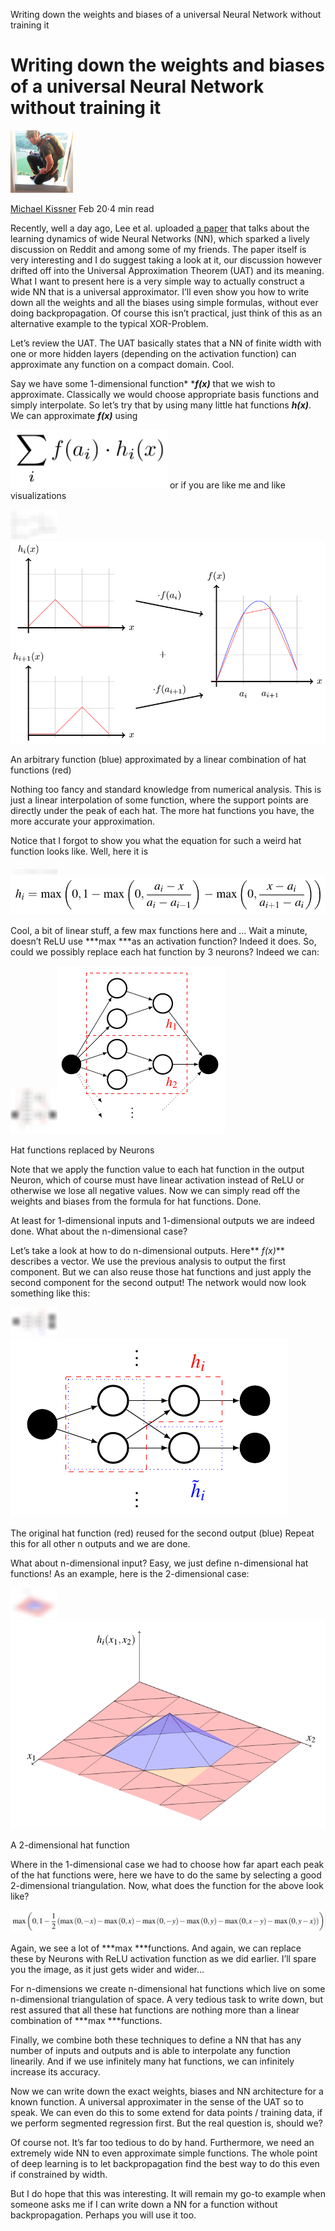 Writing down the weights and biases of a universal Neural Network without training it

# Writing down the weights and biases of a universal Neural Network without training it

[![1*ApfUu8Lq8-3kLbmXS_Wb1w.png](../_resources/66155b1a179ea70d3d0f8596f1a46485.png)](https://medium.com/@kayzaks?source=post_header_lockup)

[Michael Kissner](https://medium.com/@kayzaks)
Feb 20·4 min read

Recently, well a day ago, Lee et al. uploaded [a paper](https://arxiv.org/abs/1902.06720) that talks about the learning dynamics of wide Neural Networks (NN), which sparked a lively discussion on Reddit and among some of my friends. The paper itself is very interesting and I do suggest taking a look at it, our discussion however drifted off into the Universal Approximation Theorem (UAT) and its meaning. What I want to present here is a very simple way to actually construct a wide NN that is a universal approximator. I’ll even show you how to write down all the weights and all the biases using simple formulas, without ever doing backpropagation. Of course this isn’t practical, just think of this as an alternative example to the typical XOR-Problem.

Let’s review the UAT. The UAT basically states that a NN of finite width with one or more hidden layers (depending on the activation function) can approximate any function on a compact domain. Cool.

Say we have some 1-dimensional function*  ****f(x)*** that we wish to approximate. Classically we would choose appropriate basis functions and simply interpolate. So let’s try that by using many little hat functions ***h(x)***. We can approximate ***f(x)*** using

![1*85-bYWZUEqB0J9KbHfzbyw.png](../_resources/aec42d895c2d4b89eb43d0a68b45a984.png)
or if you are like me and like visualizations

![](../_resources/8d5a3c5e3f97bcdfc71ab4f127775017.png)![1*a2FRD3GH_akNQHympW7hyQ.png](../_resources/4458a2583ffce6c74d3a3cd72c8a49dd.png)

An arbitrary function (blue) approximated by a linear combination of hat functions (red)

Nothing too fancy and standard knowledge from numerical analysis. This is just a linear interpolation of some function, where the support points are directly under the peak of each hat. The more hat functions you have, the more accurate your approximation.

Notice that I forgot to show you what the equation for such a weird hat function looks like. Well, here it is

![](../_resources/364afda75e971c60c8a9d2ba2e86f71e.png)![1*MEJIYpV7sXXgyd0jxZDuiw.png](../_resources/1c2e69d3cce6531680236820f96c8c54.png)

Cool, a bit of linear stuff, a few max functions here and … Wait a minute, doesn’t ReLU use ***max ***as an activation function? Indeed it does. So, could we possibly replace each hat function by 3 neurons? Indeed we can:

![](../_resources/631e354e09069cfad947df3d5d336e5f.png)![1*o9nssdl6S60DotQ5IHYRWQ.png](../_resources/0bfc4d9e0592f93b808a98b99bd8bded.png)

Hat functions replaced by Neurons

Note that we apply the function value to each hat function in the output Neuron, which of course must have linear activation instead of ReLU or otherwise we lose all negative values. Now we can simply read off the weights and biases from the formula for hat functions. Done.

At least for 1-dimensional inputs and 1-dimensional outputs we are indeed done. What about the n-dimensional case?

Let’s take a look at how to do n-dimensional outputs. Here**  *f(x)*** describes a vector. We use the previous analysis to output the first component. But we can also reuse those hat functions and just apply the second component for the second output! The network would now look something like this:

![](../_resources/dfb3c3220361adac835539f205695e61.png)![1*MDSp0KqjMYetexU1cWen6g.png](../_resources/1ddeab699184f6cf118d05eb03450bbf.png)

The original hat function (red) reused for the second output (blue)
Repeat this for all other n outputs and we are done.

What about n-dimensional input? Easy, we just define n-dimensional hat functions! As an example, here is the 2-dimensional case:

![](../_resources/2d575a4852b8c8067390596571cf295e.png)![1*9mgrRaIrtUL2WbSnYU5QhA.png](../_resources/ca9046c9993c121dbb55610a9d3e17a1.png)

A 2-dimensional hat function

Where in the 1-dimensional case we had to choose how far apart each peak of the hat functions were, here we have to do the same by selecting a good 2-dimensional triangulation. Now, what does the function for the above look like?

![1*j59IT40_AZdcGNA4mV-5Iw.png](../_resources/575a8cea4a3ae30d9b0c037f3a373007.png)

Again, we see a lot of ***max ***functions. And again, we can replace these by Neurons with ReLU activation function as we did earlier. I’ll spare you the image, as it just gets wider and wider…

For n-dimensions we create n-dimensional hat functions which live on some n-dimensional triangulation of space. A very tedious task to write down, but rest assured that all these hat functions are nothing more than a linear combination of ***max ***functions.

Finally, we combine both these techniques to define a NN that has any number of inputs and outputs and is able to interpolate any function linearily. And if we use infinitely many hat functions, we can infinitely increase its accuracy.

Now we can write down the exact weights, biases and NN architecture for a known function. A universal approximater in the sense of the UAT so to speak. We can even do this to some extend for data points / training data, if we perform segmented regression first. But the real question is, should we?

Of course not. It’s far too tedious to do by hand. Furthermore, we need an extremely wide NN to even approximate simple functions. The whole point of deep learning is to let backpropagation find the best way to do this even if constrained by width.

But I do hope that this was interesting. It will remain my go-to example when someone asks me if I can write down a NN for a function without backpropagation. Perhaps you will use it too.